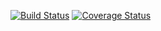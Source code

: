 [![Build Status](https://img.shields.io/travis/larsville/firstjs.svg?style=flat-square)](https://travis-ci.org/larsville/firstjs)
[![Coverage Status](https://img.shields.io/coveralls/larsville/firstjs.svg?style=flat-square)](https://coveralls.io/github/larsville/firstjs?branch=master)
